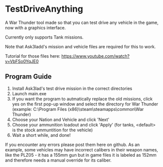 # TestDriveAnything
A War Thunder tool made so that you can test drive any vehicle in the game, now with a graphics interface.

Currently only supports Tank missions.

Note that Ask3ladd's mission and vehicle files are required for this to work.

Tutorial for those files here: https://www.youtube.com/watch?v=VbFSo0YqJE0

## Program Guide
1. Install Ask3lad's test drive mission in the correct directories
2. Launch main.exe
3. If you want the program to autmatically replace the old missions, click yes on the first pop-up window and select the directory for War Thunder (example: C:\Program Files (x86)\steam\steamapps\common\War Thunder)
4. Choose your Nation and Vehicle and click 'Next'
5. Choose your ammunition loadout and click 'Apply' (for tanks, \<default> is the stock ammuntition for the vehicle)
6. Wait a short while, and done!

If you encounter any errors please post them here on github. As an example, some vehicles may have incorrect calibers in their weapon names, like the PLZ05 - it has a 155mm gun but in game files it is labeled as 152mm and therefore needs a manual override for its caliber.
